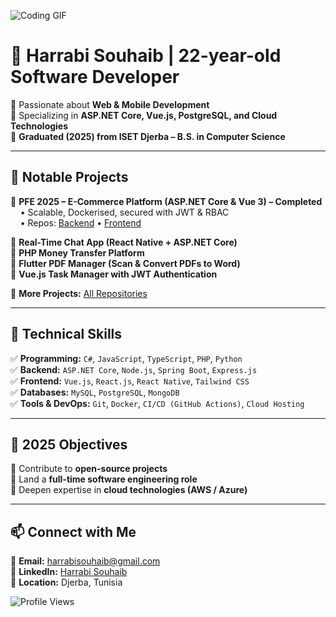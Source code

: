 ![Coding GIF](https://media.giphy.com/media/13HgwGsXF0aiGY/giphy.gif)

# 🚀 Harrabi Souhaib | 22-year-old Software Developer  
🔹 Passionate about **Web & Mobile Development**  
🔹 Specializing in **ASP.NET Core, Vue.js, PostgreSQL, and Cloud Technologies**  
🔹 **Graduated (2025) from ISET Djerba – B.S. in Computer Science**

---

## **💼 Notable Projects**  
🔹 **PFE 2025 – E-Commerce Platform (ASP.NET Core & Vue 3) – Completed**  
&nbsp;&nbsp;&nbsp;&nbsp;• Scalable, Dockerised, secured with JWT & RBAC  
&nbsp;&nbsp;&nbsp;&nbsp;• Repos: [Backend](https://github.com/CodeBySouhaib/pfe-nexus-api) • [Frontend](https://github.com/CodeBySouhaib/pfe-nexus-client)  

🔹 **Real-Time Chat App (React Native + ASP.NET Core)**  
🔹 **PHP Money Transfer Platform**  
🔹 **Flutter PDF Manager (Scan & Convert PDFs to Word)**  
🔹 **Vue.js Task Manager with JWT Authentication**  

📂 **More Projects:** [All Repositories](https://github.com/CodeBySouhaib?tab=repositories)  

---

## **🔧 Technical Skills**  
✅ **Programming:** `C#`, `JavaScript`, `TypeScript`, `PHP`, `Python`  
✅ **Backend:** `ASP.NET Core`, `Node.js`, `Spring Boot`, `Express.js`  
✅ **Frontend:** `Vue.js`, `React.js`, `React Native`, `Tailwind CSS`  
✅ **Databases:** `MySQL`, `PostgreSQL`, `MongoDB`  
✅ **Tools & DevOps:** `Git`, `Docker`, `CI/CD (GitHub Actions)`, `Cloud Hosting`  

---

## **🎯 2025 Objectives**  
📌 Contribute to **open-source projects**  
📌 Land a **full-time software engineering role**  
📌 Deepen expertise in **cloud technologies (AWS / Azure)**  

---

## **📫 Connect with Me**  
📩 **Email:** [harrabisouhaib@gmail.com](mailto:harrabisouhaib@gmail.com)  
💼 **LinkedIn:** [Harrabi Souhaib](https://www.linkedin.com/in/harrabisouhaib)  
📍 **Location:** Djerba, Tunisia  

![Profile Views](https://komarev.com/ghpvc/?username=CodeBySouhaib&color=green)
